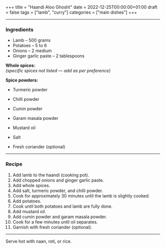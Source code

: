 +++
title = "Haandi Aloo Ghosht"
date = 2022-12-25T00:00:00+01:00
draft = false
tags = ["lamb", "curry"]
categories = ["main dishes"]
+++

---

### Ingredients

- Lamb – 500 grams  
- Potatoes – 5 to 6  
- Onions – 2 medium  
- Ginger garlic paste – 2 tablespoons  

**Whole spices:**  
*(specific spices not listed — add as per preference)*  

**Spice powders:**  
- Turmeric powder  
- Chilli powder  
- Cumin powder  
- Garam masala powder  

- Mustard oil  
- Salt  
- Fresh coriander (optional)  

---

### Recipe

1. Add lamb to the haandi (cooking pot).  
2. Add chopped onions and ginger garlic paste.  
3. Add whole spices.  
4. Add salt, turmeric powder, and chilli powder.  
5. Cook for approximately 30 minutes until the lamb is slightly cooked.  
6. Add potatoes.  
7. Cook until both potatoes and lamb are fully done.  
8. Add mustard oil.  
9. Add cumin powder and garam masala powder.  
10. Cook for a few minutes until oil separates.  
11. Garnish with fresh coriander (optional).  

---

Serve hot with naan, roti, or rice.